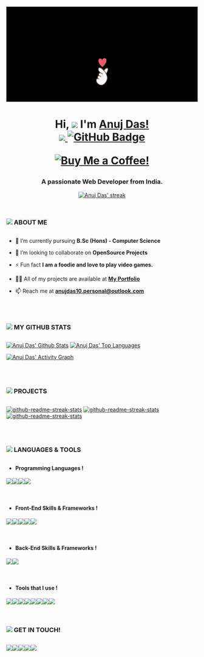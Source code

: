 <p align="center"><img width="100%" height="250vh" src="https://github.com/anuj-das-10/anuj-das-10/blob/main/Assets/ProfileBanner.gif"/></p>

<h1 align="center">Hi, <img src="https://raw.githubusercontent.com/MartinHeinz/MartinHeinz/master/wave.gif" width="30px"> I'm <a href ="https://anuj-das-10.github.io/">Anuj Das!</a>
<br/>
<!-- ## ❤ Views and Followers -->
<a href="https://github.com/anuj-das-10/">
<img src="https://komarev.com/ghpvc/?username=anuj-das-10&label=Profile+Views+++&color=005555">
</a>
<a href="https://github.com/anuj-das-10?tab=followers"><img src="https://img.shields.io/github/followers/anuj-das-10?label=Followers&style=social" alt="GitHub Badge"></a>

<br/>

<p align="center"><a href='https://ko-fi.com/K3K7CQCWI' target='_blank'><img height='36' style='border:0px;height:36px;' src='https://cdn.ko-fi.com/cdn/kofi3.png?v=3' border='0' alt='Buy Me a Coffee!' /></a></p>
</h1>


<h3 align="center">A passionate Web Developer from India.</h3>

<p align="center">
    <a href="https://github.com/anuj-das-10/github-readme-streak-stats">
        <img title="🔥 Get streak stats for your profile at git.io/streak-stats" alt="Anuj Das' streak" src="https://github-readme-streak-stats.herokuapp.com/?user=anuj-das-10&theme=black-ice&currStreakNum=00FFFF&fire=FFA500&sideLabels=00FFFF&sideNums=00FFFF&dates=74A662&ring=00FFFF&stroke=00FFFF&hide_border=true"/>
    </a>
</p>


<br/>

### <img src="https://img.icons8.com/color/48/000000/user-menu-male--v1.png"/> ABOUT ME 
##

- 🔭 I’m currently pursuing **B.Sc (Hons) - Computer Science**

- 👯 I’m looking to collaborate on **OpenSource Projects**

- ⚡ Fun fact **I am a foodie and love to play video games.**

- 👨‍💻 All of my projects are available at **[My Portfolio](https://anuj-das-10.github.io/)**

- 📫 Reach me at **[anujdas10.personal@outlook.com](mailto:anujdas10.personal@outlook.com)**


<br/>
<br/>

### <img src="https://img.icons8.com/color/48/000000/combo-chart--v1.png"/> MY GITHUB STATS
##
  <a href="https://github.com/anuj-das-10/github-readme-stats"><img alt="Anuj Das' Github Stats" src="https://github-readme-stats.vercel.app/api?username=anuj-das-10&show_icons=true&count_private=true&theme=react&hide_border=true&bg_color=0D1117" /></a>
  <a href="https://github.com/anuj-das-10/github-readme-stats"><img alt="Anuj Das' Top Languages" src="https://github-readme-stats.vercel.app/api/top-langs/?username=anuj-das-10&langs_count=8&count_private=true&layout=compact&theme=react&hide_border=true&bg_color=0D1117" /></a>

<a href="https://github.com/anuj-das-10/github-readme-activity-graph"><img alt="Anuj Das' Activity Graph" src="https://activity-graph.herokuapp.com/graph?username=anuj-das-10&bg_color=0D1117&color=5BCDEC&line=5BCDEC&point=FFFFFF&hide_border=true" /></a>

<br/>
<br/>

### <img src="https://img.icons8.com/external-flaticons-flat-flat-icons/64/000000/external-projects-home-based-business-flaticons-flat-flat-icons.png"/> PROJECTS
##

[<img width="300" src="https://denvercoder1-github-readme-stats.vercel.app/api/pin/?username=anuj-das-10&repo=anuj-das-10.github.io&theme=react&bg_color=062C30&title_color=0AA1DD&icon_color=F8D866&hide_border=true&show_icons=true" alt="github-readme-streak-stats" />](https://github.com/anuj-das-10/anuj-das-10.github.io/)
[<img width="300" src="https://denvercoder1-github-readme-stats.vercel.app/api/pin/?username=anuj-das-10&repo=Flappy-Bird-AI&theme=react&bg_color=062C30&title_color=0AA1DD&icon_color=F8D866&hide_border=true&show_icons=true" alt="github-readme-streak-stats" />](https://github.com/anuj-das-10/Flappy-Bird-AI/)
[<img width="300" src="https://denvercoder1-github-readme-stats.vercel.app/api/pin/?username=anuj-das-10&repo=C-Plus-Plus-Projects&theme=react&bg_color=062C30&title_color=0AA1DD&icon_color=F8D866&hide_border=true&show_icons=true" alt="github-readme-streak-stats" />](https://github.com/anuj-das-10/C-Plus-Plus-Projects/)


<br/>
<br/>

### <img src="https://img.icons8.com/color/48/000000/administrative-tools.png"/>  LANGUAGES & TOOLS

##

<p align="left">

- #### Programming Languages !

<img src="https://img.icons8.com/color/48/000000/c-programming.png"/><img src="https://img.icons8.com/color/48/000000/c-plus-plus-logo.png"/><img src="https://img.icons8.com/color/48/000000/java-coffee-cup-logo.png"/><img src="https://img.icons8.com/color/48/000000/python.png"/>

<br/>

- #### Front-End Skills & Frameworks !
<img src="https://img.icons8.com/color/48/000000/html-5.png"/><img src="https://img.icons8.com/color/48/000000/css3.png"/><img src="https://img.icons8.com/color/48/000000/javascript.png"/><img src="https://img.icons8.com/color/48/000000/bootstrap.png"/><img src="https://img.icons8.com/color/48/000000/material-ui.png"/>

<br/>

- #### Back-End Skills & Frameworks !
<img src="https://img.icons8.com/fluent/50/000000/mysql-logo.png"/><img src="https://img.icons8.com/color/48/000000/firebase.png"/>

<br/>

- #### Tools that I use !
<img src="https://img.icons8.com/color/48/000000/android-studio--v3.png"/><img src="https://img.icons8.com/color/48/000000/figma--v1.png"/><img src="https://img.icons8.com/color/48/000000/adobe-xd--v1.png"/><img src="https://img.icons8.com/color/48/000000/visual-studio--v2.png"/><img src="https://img.icons8.com/color/48/000000/intellij-idea.png"/><img src="https://img.icons8.com/color/48/000000/pycharm.png"/><img src="https://img.icons8.com/color/48/000000/git.png"/><img src="https://img.icons8.com/color/48/000000/old-vmware-logo.png"/>


<br/>


### <img src="https://img.icons8.com/color/48/000000/talk-male--v1.png"/> GET IN TOUCH!
##
<p align="left">
<a href ="https://www.facebook.com/lordanuj.10"><img src="https://img.icons8.com/color/48/000000/facebook.png"/></a><a href ="https://www.instagram.com/lord_anuj_10_/?hl=en"><img src="https://img.icons8.com/fluent/48/000000/instagram-new.png"/></a><a href ="https://twitter.com/CyBeRNaTiCS_"><img src="https://img.icons8.com/fluent/48/000000/twitter.png"/></a><a href ="https://www.linkedin.com/in/anuj-das-10/"><img src="https://img.icons8.com/fluent/48/000000/linkedin.png"/></a><a href ="https://github.com/anuj-das-10"><img src="https://img.icons8.com/fluent/48/000000/github.png"/></a>
</p>
